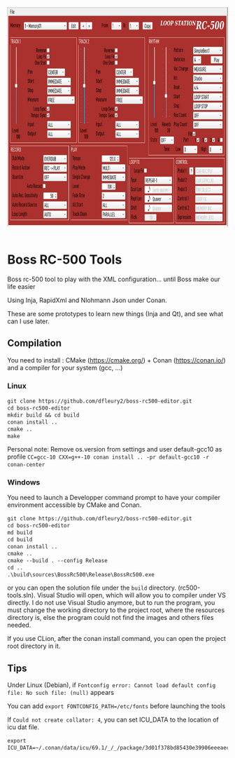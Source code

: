 <div align="center">
  <img alt="GUI Screenshot" src="https://github.com/dfleury2/boss-rc500-editor/raw/master/doc/screenshot.png" height="500" />
</div>
<br>


# Boss RC-500 Tools
Boss rc-500 tool to play with the XML configuration... until Boss make our life easier

Using Inja, RapidXml and Nlohmann Json under Conan.

These are some prototypes to learn new things (Inja and Qt), and see what can I use later.


## Compilation

You need to install : CMake (https://cmake.org/) + Conan (https://conan.io/)
and a compiler for your system (gcc, ...)

### Linux

```
git clone https://github.com/dfleury2/boss-rc500-editor.git
cd boss-rc500-editor
mkdir build && cd build
conan install ..
cmake ..
make
```

Personal note: Remove os.version from settings and user default-gcc10 as profile
`CC=gcc-10 CXX=g++-10 conan install .. -pr default-gcc10 -r conan-center`

### Windows

You need to launch a Developper command prompt to have your compiler environment accessible by CMake and Conan.

```
git clone https://github.com/dfleury2/boss-rc500-editor.git
cd boss-rc500-editor
md build
cd build
conan install ..
cmake ..
cmake --build . --config Release
cd ..
.\build\sources\BossRc500\Release\BossRc500.exe
```

or you can open the solution file under the `build` directory. (rc500-tools.sln). Visual Studio will open, which will allow you to compiler under VS directly.
I do not use Visual Studio anymore, but to run the program, you must change the working directory to the project root, where the resources directory is,
else the program could not find the images and others files needed.

If you use CLion, after the conan install command, you can open the project root directory in it.

## Tips

Under Linux (Debian), if `Fontconfig error: Cannot load default config file: No such file: (null)` appears

You can add `export FONTCONFIG_PATH=/etc/fonts` before launching the tools

If `Could not create collator: 4`, 
you can set ICU_DATA to the location of icu dat file.

```
export ICU_DATA=~/.conan/data/icu/69.1/_/_/package/3d01f378bd85430e39906eeeaec39c5b63de106c/res/icudt69l.dat
```
